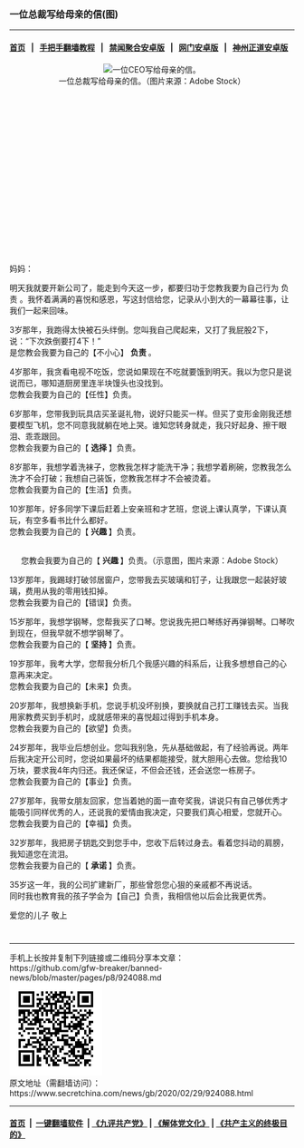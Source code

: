 ### 一位总裁写给母亲的信(图)
------------------------

#### [首页](https://github.com/gfw-breaker/banned-news/blob/master/README.md) &nbsp;&nbsp;|&nbsp;&nbsp; [手把手翻墙教程](https://github.com/gfw-breaker/guides/wiki) &nbsp;&nbsp;|&nbsp;&nbsp; [禁闻聚合安卓版](https://github.com/gfw-breaker/bn-android) &nbsp;&nbsp;|&nbsp;&nbsp; [网门安卓版](https://github.com/oGate2/oGate) &nbsp;&nbsp;|&nbsp;&nbsp; [神州正道安卓版](https://github.com/SzzdOgate/update) 



<div class="article_right" style="fone-color:#000">
 <p style="text-align:center">
  <img alt="一位CEO写给母亲的信。" src="http://img2.secretchina.com/pic/2019/4-12/p2401862a316397661-ss.jpg" style="height:337px; width:600px"/>
  <br>
   一位总裁写给母亲的信。（图片来源：Adobe Stock）
   <span id="hideid" name="hideid" style="color:red;display:none;">
    <span href="https://www.secretchina.com">
    </span>
   </span>
  </br>
 </p>
 <div id="txt-mid1-t21-2017">
  <ins class="adsbygoogle" data-ad-client="ca-pub-1276641434651360" data-ad-slot="2451032099" style="display:inline-block;width:336px;height:280px">
  </ins>
  <div id="SC-22xxx">
  </div>
 </div>
 <p>
  妈妈：
  <span id="hideid" name="hideid" style="color:red;display:none;">
   <span href="https://www.secretchina.com">
   </span>
  </span>
 </p>
 <p>
  明天我就要开新公司了，能走到今天这一步，都要归功于您教我要为自己行为
  <span href="https://www.secretchina.com/news/gb/tag/负责" target="_blank">
   负责
  </span>
  。我怀着满满的喜悦和感恩，写这封信给您，记录从小到大的一幕幕往事，让我们一起来回味。
 </p>
 <p>
  3岁那年，我跑得太快被石头绊倒。您叫我自己爬起来，又打了我屁股2下，说：“下次跌倒要打4下！”
  <br>
   是您教会我要为自己的【不小心】
   <strong>
    负责
   </strong>
   。
  </br>
 </p>
 <p>
  4岁那年，我贪看电视不吃饭，您说如果现在不吃就要饿到明天。我以为您只是说说而已，哪知道厨房里连半块馒头也没找到。
  <br>
   您教会我要为自己的【任性】负责。
  </br>
 </p>
 <p>
  6岁那年，您带我到玩具店买圣诞礼物，说好只能买一样。但买了变形金刚我还想要模型飞机，您不同意我就躺在地上哭。谁知您转身就走，我只好起身、擦干眼泪、乖乖跟回。
  <br>
   您教会我要为自己的【
   <strong>
    <span href="https://www.secretchina.com/news/gb/tag/选择" target="_blank">
     选择
    </span>
   </strong>
   】负责。
  </br>
 </p>
 <p>
  8岁那年，我想学着洗袜子，您教我怎样才能洗干净；我想学着刷碗，您教我怎么洗才不会打破；我想自己装饭，您教我怎样才不会被烫着。
  <br>
   您教会我要为自己的【生活】负责。
  </br>
 </p>
 <p>
  10岁那年，好多同学下课后赶着上安亲班和才艺班，您说上课认真学，下课认真玩，有空多看书比什么都好。
  <br>
   您教会我要为自己的【
   <strong>
    <span href="https://www.secretchina.com/news/gb/tag/兴趣" target="_blank">
     兴趣
    </span>
   </strong>
   】负责。
  </br>
 </p>
 <p style="text-align:center">
  <img alt="" src="http://img2.secretchina.com/pic/2019/8-28/p2502401a971493106-ss.jpg"/>
  <br>
   您教会我要为自己的【
   <strong>
    兴趣
   </strong>
   】负责。（示意图，图片来源：Adobe Stock）
  </br>
 </p>
 <p>
  13岁那年，我踢球打破邻居窗户，您带我去买玻璃和钉子，让我跟您一起装好玻璃，费用从我的零用钱扣掉。
  <br>
   您教会我要为自己的【错误】负责。
  </br>
 </p>
 <p>
  15岁那年，我想学钢琴，您帮我买了口琴。您说我先把口琴练好再弹钢琴。口琴吹到现在，但我早就不想学钢琴了。
  <br>
   您教会我要为自己的【
   <strong>
    <span href="https://www.secretchina.com/news/gb/tag/坚持" target="_blank">
     坚持
    </span>
   </strong>
   】负责。
  </br>
 </p>
 <p>
  19岁那年，我考大学，您帮我分析几个我感兴趣的科系后，让我多想想自己的心意再来决定。
  <br>
   您教会我要为自己的【未来】负责。
  </br>
 </p>
 <p>
  20岁那年，我想换新手机，您说手机没坏别换，要换就自己打工赚钱去买。当我用家教费买到手机时，成就感带来的喜悦超过得到手机本身。
  <br>
   您教会我要为自己的【欲望】负责。
  </br>
 </p>
 <p>
  24岁那年，我毕业后想创业。您叫我别急，先从基础做起，有了经验再说。两年后我决定开公司时，您说如果最坏的结果都能接受，就大胆用心去做。您给我10万块，要求我4年内归还。我还保证，不但会还钱，还会送您一栋房子。
  <br/>
  您教会我要为自己的【事业】负责。
 </p>
 <p>
  27岁那年，我带女朋友回家，您当着她的面一直夸奖我，讲说只有自己够优秀才能吸引同样优秀的人，还说我的爱情由我决定，只要我们真心相爱，您就开心。
  <br/>
  您教会我要为自己的【幸福】负责。
 </p>
 <p>
  32岁那年，我把房子钥匙交到您手中，您收下后转过身去。看着您抖动的肩膀，我知道您在流泪。
  <br/>
  您教会我要为自己的【
  <strong>
   <span href="https://www.secretchina.com/news/gb/tag/承诺" target="_blank">
    承诺
   </span>
  </strong>
  】负责。
 </p>
 <p>
  35岁这一年，我的公司扩建新厂，那些曾怨您心狠的亲戚都不再说话。
  <br/>
  同时我也教育我的孩子学会为【自己】负责，我相信他以后会比我更优秀。
  <br/>
 </p>
 <p>
  爱您的儿子 敬上
  <center>
   <div>
    <div id="txt-mid2-t22-2017" style="display: block;  max-height: 351px;  overflow: hidden;">
     <div id="SC-21xxx">
     </div>
     <ins class="adsbygoogle" data-ad-client="ca-pub-1276641434651360" data-ad-format="auto" data-ad-slot="4301710469" data-full-width-responsive="true" style="display:block">
     </ins>
    </div>
   </div>
  </center>
  <div style="padding-top:12px;">
  </div>
 </p>
</div>

<hr/>
手机上长按并复制下列链接或二维码分享本文章：<br/>
https://github.com/gfw-breaker/banned-news/blob/master/pages/p8/924088.md <br/>
<a href='https://github.com/gfw-breaker/banned-news/blob/master/pages/p8/924088.md'><img src='https://github.com/gfw-breaker/banned-news/blob/master/pages/p8/924088.md.png'/></a> <br/>
原文地址（需翻墙访问）：https://www.secretchina.com/news/gb/2020/02/29/924088.html


------------------------
#### [首页](https://github.com/gfw-breaker/banned-news/blob/master/README.md) &nbsp;|&nbsp; [一键翻墙软件](https://github.com/gfw-breaker/nogfw/blob/master/README.md) &nbsp;| [《九评共产党》](https://github.com/gfw-breaker/9ping.md/blob/master/README.md#九评之一评共产党是什么) | [《解体党文化》](https://github.com/gfw-breaker/jtdwh.md/blob/master/README.md) | [《共产主义的终极目的》](https://github.com/gfw-breaker/gczydzjmd.md/blob/master/README.md)


<img src='http://gfw-breaker.win/banned-news/pages/p8/924088.md' width='0px' height='0px'/>